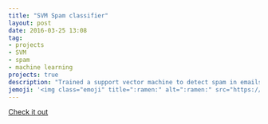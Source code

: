 ```yaml
---
title: "SVM Spam classifier"
layout: post
date: 2016-03-25 13:08
tag:
- projects
- SVM
- spam
- machine learning
projects: true
description: "Trained a support vector machine to detect spam in emails"
jemoji: '<img class="emoji" title=":ramen:" alt=":ramen:" src="https://assets.github.com/images/icons/emoji/unicode/1f35c.png" height="20" width="20" align="absmiddle">'
---
```




[Check it out](https://github.com/sleeping-bag/Machine_learning_AndrewNg/tree/master/machine-learning-ex6/ex6)